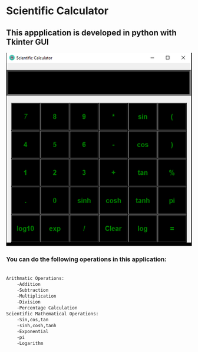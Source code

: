 # Scientific Calculator

## This appplication is developed in python with Tkinter GUI

![Image Screenshot](/Screenshot.png)

### You can do the following operations in this application:

```

Arithmatic Operations:
    -Addition
    -Subtraction
    -Multiplication
    -Division
    -Percentage Calculation
Scientific Mathematical Operations:
    -Sin,cos,tan
    -sinh,cosh,tanh
    -Exponential
    -pi
    -Logarithm

```
